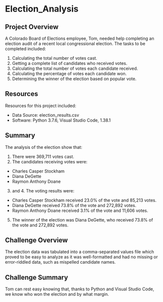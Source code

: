 # Election_Analysis

## Project Overview
A Colorado Board of Elections employee, Tom, needed help completing an election audit of a recent local congressional election. The tasks to be completed included:

1. Calculating the total number of votes cast.
2. Getting a complete list of candidates who received votes.
3. Calculating the total number of votes each candidate received.
4. Calculating the percentage of votes each candidate won.
5. Determining the winner of the election based on popular vote.

## Resources
Resources for this project included:
- Data Source: election_results.csv
- Software: Python 3.7.6, Visual Studio Code, 1.38.1

## Summary
The analysis of the election show that:
1. There were 369,711 votes cast.
2. The candidates receiving votes were:
  - Charles Casper Stockham
  - Diana DeGette
  - Raymon Anthony Doane
3. and 4. The voting results were:
  - Charles Casper Stockham received 23.0% of the vote and 85,213 votes.
  - Diana DeGette received 73.8% of the vote and 272,892 votes.
  - Raymon Anthony Doane  received 3.1% of the vote and 11,606 votes.
5. The winner of the election was Diana DeGette, who received 73.8% of the vote and 272,892 votes.

## Challenge Overview
The election data was tabulated into a comma-separated values file which proved to be easy to analyze as it was well-formatted and had no missing or error-riddled data, such as mispelled candidate names. 

## Challenge Summary
Tom can rest easy knowing that, thanks to Python and Visual Studio Code, we know who won the election and by what margin.

